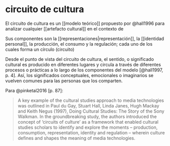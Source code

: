 # circuito de cultura
El circuito de cultura es un [[modelo teórico]] propuesto por @hall1996 para analizar cualquier [[artefacto cultural]] en el contexto de 

Sus componentes son la [[representaciones|representación]], la [[identidad personal]], la producción, el consumo y la regulación; cada uno de los cuales forma un círculo (circuito)

Desde el punto de vista del circuito de cultura, el sentido, o significado cultural es producido en diferentes lugares y circula a través de diferentes procesos o prácticas a lo largo de los componentes del modelo \[@hall1997, p. 4\]. Así, los significados conceptuales, emocionales o imaginarios se vuelven comunes para las personas que los comparten.

Para @pinketal2016 [p. 87]:

>A key example of the cultural studies approach to media technologies was outlined in Paul du Gay, Stuart Hall, Linda Janes, Hugh Mackay and Keith Negus (1997), Doing Cultural Studies: The Story of the Sony Walkman. In the groundbreaking study, the authors introduced the concept of ‘circuits of culture’ as a framework that enabled cultural studies scholars to identify and explore the moments – production, consumption, representation, identity and regulation – wherein culture defines and shapes the meaning of media technologies.
